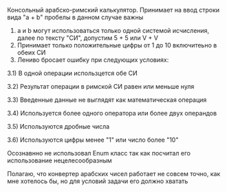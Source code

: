 Консольный арабско-римский калькулятор.
Принимает на ввод строки вида "a + b" пробелы в данном случае важны

1) a и b могут использоваться только одной системой исчисления, далее по тексту "СИ", допустим 5 + 5 или V + V
2) Принимает только положительные цифры от 1 до 10 включитеьно в обеих СИ
3) Лениво бросает ошибку при следующих условиях:

3.1) В одной операции использцется обе СИ

3.2) Результат операции в римской СИ равен или меньше нуля

3.3) Введенные данные не выглядят как математическая операция

3.4) Используется более одного оператора или более двух операндов

3.5) Используются дробные числа

3.6) Используются цифры менее "1" или число более "10"

Осознавнно не использовал Enum класс так как посчитал его использование нецелесообразным

Полагаю, что конвертер арабских чисел работает не совсем точно, как мне хотелось бы, но для условий задачи его должно хватать 
